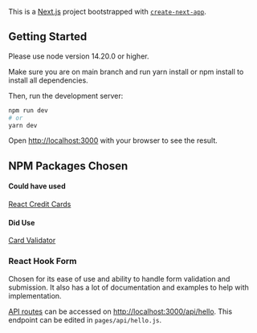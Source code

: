 This is a [Next.js](https://nextjs.org/) project bootstrapped with [`create-next-app`](https://github.com/vercel/next.js/tree/canary/packages/create-next-app).

## Getting Started

Please use node version 14.20.0 or higher.

Make sure you are on main branch and run yarn install or npm install to install all dependencies.

Then, run the development server:

```bash
npm run dev
# or
yarn dev
```

Open [http://localhost:3000](http://localhost:3000) with your browser to see the result.

## NPM Packages Chosen

#### Could have used

[React Credit Cards](https://www.npmjs.com/package/react-credit-cards)

#### Did Use

[Card Validator](https://www.npmjs.com/package/card-validator)

### React Hook Form

Chosen for its ease of use and ability to handle form validation and submission. It also has a lot of documentation and examples to help with implementation.

[API routes](https://nextjs.org/docs/api-routes/introduction) can be accessed on [http://localhost:3000/api/hello](http://localhost:3000/api/hello). This endpoint can be edited in `pages/api/hello.js`.
